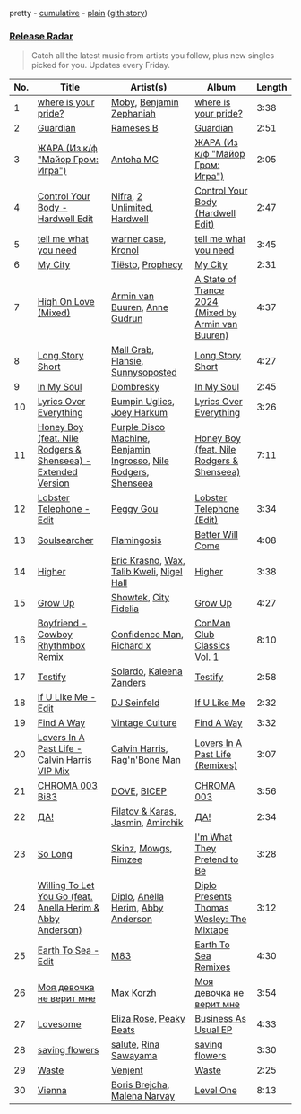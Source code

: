 pretty - [cumulative](/playlists/cumulative/Release%20Radar.md) - [plain](/playlists/plain/37i9dQZEVXbsudmxBFKW7G) ([githistory](https://github.githistory.xyz/vitokorn/spotify-playlist-archive/blob/master/playlists/plain/37i9dQZEVXbsudmxBFKW7G))
### [Release Radar](https://open.spotify.com/playlist/37i9dQZEVXbsudmxBFKW7G)

> Catch all the latest music from artists you follow, plus new singles picked for you. Updates every Friday.

| No. | Title | Artist(s) | Album | Length |
|---|---|---|---|---|
| 1 | [where is your pride?](https://open.spotify.com/track/5H8f92czIxzvXko1n7toHZ) | [Moby](https://open.spotify.com/artist/3OsRAKCvk37zwYcnzRf5XF), [Benjamin Zephaniah](https://open.spotify.com/artist/43Y2qDsaehzl7U9s2RtFX6) | [where is your pride?](https://open.spotify.com/album/2gC9Z5MHfmUkW2e3uHw56f) | 3:38 |
| 2 | [Guardian](https://open.spotify.com/track/1niB9TgKdWXdRqG42Os0M1) | [Rameses B](https://open.spotify.com/artist/06EfEcjc0vdvI6VNL0soIO) | [Guardian](https://open.spotify.com/album/2I8B2aECPbbJXtmCmZafXV) | 2:51 |
| 3 | [ЖАРА (Из к/ф "Майор Гром: Игра")](https://open.spotify.com/track/7xWVSp8uxBBBmo9zJsSZxv) | [Antoha MC](https://open.spotify.com/artist/6OqmKFaRcw0f23m5PQ9CrL) | [ЖАРА (Из к/ф "Майор Гром: Игра")](https://open.spotify.com/album/3hdASvVxu06Z41uSSObH3a) | 2:05 |
| 4 | [Control Your Body - Hardwell Edit](https://open.spotify.com/track/3P5lcXWneuYWRtRFreb4Mv) | [Nifra](https://open.spotify.com/artist/4Ipm3lGKLqzhir25JU846A), [2 Unlimited](https://open.spotify.com/artist/18JD8DVlD1fakDAw7E9LFC), [Hardwell](https://open.spotify.com/artist/6BrvowZBreEkXzJQMpL174) | [Control Your Body (Hardwell Edit)](https://open.spotify.com/album/1b9ghhDdxSBNCFnb8f1ccf) | 2:47 |
| 5 | [tell me what you need](https://open.spotify.com/track/4HLr5xPnHuS0WkqLwukxzU) | [warner case](https://open.spotify.com/artist/106OuakzOxxbXTuigEEf01), [Kronol](https://open.spotify.com/artist/13Bm2FdMEKw4x8BJXCL1MI) | [tell me what you need](https://open.spotify.com/album/3xqC9HrPLBSQ920GRaqlit) | 3:45 |
| 6 | [My City](https://open.spotify.com/track/3G8UpeZbzVGRMJQD5Zn3mB) | [Tiësto](https://open.spotify.com/artist/2o5jDhtHVPhrJdv3cEQ99Z), [Prophecy](https://open.spotify.com/artist/03O6WINYmDJRCE2EUFaykv) | [My City](https://open.spotify.com/album/3xNEWVkFaNdnAPmC0M5J0c) | 2:31 |
| 7 | [High On Love (Mixed)](https://open.spotify.com/track/4bJbBDD56UN7qEzwjXhAnv) | [Armin van Buuren](https://open.spotify.com/artist/0SfsnGyD8FpIN4U4WCkBZ5), [Anne Gudrun](https://open.spotify.com/artist/4CjmulKe83Ymzhud7vD0i5) | [A State of Trance 2024 (Mixed by Armin van Buuren)](https://open.spotify.com/album/4DFeEGmEGdfnaUWwXBgjeY) | 4:37 |
| 8 | [Long Story Short](https://open.spotify.com/track/3CUqLwmzODoWGFOTqNxk0m) | [Mall Grab](https://open.spotify.com/artist/7yF6JnFPDzgml2Ytkyl5D7), [Flansie](https://open.spotify.com/artist/2BArfYNHUsUFaABc7WzoSI), [Sunnysoposted](https://open.spotify.com/artist/0U3uMh2JMp81V2hup0bJdt) | [Long Story Short](https://open.spotify.com/album/40v4KvGFgKSqukX8Ah7r7a) | 4:27 |
| 9 | [In My Soul](https://open.spotify.com/track/0DkWdu3IQVFzNxVqLC6iKC) | [Dombresky](https://open.spotify.com/artist/2GVtgxcx7jg5xVCZsIHSGN) | [In My Soul](https://open.spotify.com/album/1eDkTJGusL0TYZEzxH4vbb) | 2:45 |
| 10 | [Lyrics Over Everything](https://open.spotify.com/track/0bMyuvNOVCXvRA4ePDKgnR) | [Bumpin Uglies](https://open.spotify.com/artist/2q0PlZJNGryR467EUNmWn7), [Joey Harkum](https://open.spotify.com/artist/72SpvqbeEYsAqZddWryI0m) | [Lyrics Over Everything](https://open.spotify.com/album/7gM4CRNo8rsvePfPTzuCDd) | 3:26 |
| 11 | [Honey Boy (feat. Nile Rodgers & Shenseea) - Extended Version](https://open.spotify.com/track/57IKHdL3SowxHWz3INTnkq) | [Purple Disco Machine](https://open.spotify.com/artist/2WBJQGf1bT1kxuoqziH5g4), [Benjamin Ingrosso](https://open.spotify.com/artist/7jEEE187pVG6InOxn03oA5), [Nile Rodgers](https://open.spotify.com/artist/3yDIp0kaq9EFKe07X1X2rz), [Shenseea](https://open.spotify.com/artist/1OFOShsIbhy1l5x73yuVyB) | [Honey Boy (feat. Nile Rodgers & Shenseea)](https://open.spotify.com/album/7LBDXKUyTd3tfdfB17xhK3) | 7:11 |
| 12 | [Lobster Telephone - Edit](https://open.spotify.com/track/6vrsFaISBLBKzQGZmqDnxK) | [Peggy Gou](https://open.spotify.com/artist/2mLA48B366zkELXYx7hcDN) | [Lobster Telephone (Edit)](https://open.spotify.com/album/5SmaAe7mkfMRyfjw1emgZp) | 3:34 |
| 13 | [Soulsearcher](https://open.spotify.com/track/0ygPVwsl15vlyfAJNE28mj) | [Flamingosis](https://open.spotify.com/artist/75cW8FFekyCjj0mfZM1Gfb) | [Better Will Come](https://open.spotify.com/album/1L01NCxCJxNFuL7OgyuvOv) | 4:08 |
| 14 | [Higher](https://open.spotify.com/track/6f5I8yAEaJCx1UmvOg8a1c) | [Eric Krasno](https://open.spotify.com/artist/6tQIsqw6DrDfdoPwOrOD6k), [Wax](https://open.spotify.com/artist/36kzCQhGfJzrLuZzrHweNV), [Talib Kweli](https://open.spotify.com/artist/0lEssBAxQl2In4RpaB1C2Y), [Nigel Hall](https://open.spotify.com/artist/04HwdlOSZ8Rnmp4D3vyjI2) | [Higher](https://open.spotify.com/album/5ncydmjMons3VV3AIP9SHe) | 3:38 |
| 15 | [Grow Up](https://open.spotify.com/track/4uMcbnpxaiMDrTTmnE0YzC) | [Showtek](https://open.spotify.com/artist/3gk0OYeLFWYupGFRHqLSR7), [City Fidelia](https://open.spotify.com/artist/04IRs1NjfLU4BHyNDUDMsB) | [Grow Up](https://open.spotify.com/album/2jawjxEGbianJIwTKg0jay) | 4:27 |
| 16 | [Boyfriend - Cowboy Rhythmbox Remix](https://open.spotify.com/track/3T7lNCCm4TFWFxK5LeWahM) | [Confidence Man](https://open.spotify.com/artist/0RwXnFrEoI8tltFvYpJgP6), [Richard x](https://open.spotify.com/artist/1U3sbewNFRq4oyhUWZinMi) | [ConMan Club Classics Vol. 1](https://open.spotify.com/album/3URaKM9hXo8zjpf0Fcbuh2) | 8:10 |
| 17 | [Testify](https://open.spotify.com/track/69XbRqq05XaVBJtb7QLIEq) | [Solardo](https://open.spotify.com/artist/0oO1IaDOBSeI96HbnCa5pZ), [Kaleena Zanders](https://open.spotify.com/artist/0Sz2jslaxjcw2VM5zYh2jK) | [Testify](https://open.spotify.com/album/0XMh0bXr9oKP1mzifGwIRK) | 2:58 |
| 18 | [If U Like Me - Edit](https://open.spotify.com/track/0XGSeTAcfOJa3WfVPAzX8H) | [DJ Seinfeld](https://open.spotify.com/artist/37YzpfBeFju8QRZ3g0Ha1Q) | [If U Like Me](https://open.spotify.com/album/11Y3XFv7iAvRHTzOfQodBm) | 2:32 |
| 19 | [Find A Way](https://open.spotify.com/track/51ehuSdtKvrsBGNWLOfQWE) | [Vintage Culture](https://open.spotify.com/artist/28uJnu5EsrGml2tBd7y8ts) | [Find A Way](https://open.spotify.com/album/1trmWSMiO6NDBnnDDDhsy8) | 3:32 |
| 20 | [Lovers In A Past Life - Calvin Harris VIP Mix](https://open.spotify.com/track/3eL3lasTRBJ7QaCt2fqE9e) | [Calvin Harris](https://open.spotify.com/artist/7CajNmpbOovFoOoasH2HaY), [Rag'n'Bone Man](https://open.spotify.com/artist/4f9iBmdUOhQWeP7dcAn1pf) | [Lovers In A Past Life (Remixes)](https://open.spotify.com/album/4PL4OGq2DUo9JREtklB4cE) | 3:07 |
| 21 | [CHROMA 003 Bi83](https://open.spotify.com/track/0cBrTgUeXg8oAEfKTlZAP6) | [DOVE](https://open.spotify.com/artist/11rGDSS7UriHODN31vFAXF), [BICEP](https://open.spotify.com/artist/73A3bLnfnz5BoQjb4gNCga) | [CHROMA 003](https://open.spotify.com/album/635sAhOGiqkb11OZDCTRyk) | 3:56 |
| 22 | [ДА!](https://open.spotify.com/track/4e77rQzYPr8QGwkDKiA7lf) | [Filatov & Karas](https://open.spotify.com/artist/5NW2uPFatEKjZQ5gpWD8HO), [Jasmin](https://open.spotify.com/artist/53y0MozF7RJWH5OQlUBZ9s), [Amirchik](https://open.spotify.com/artist/0v3cIqT5jtOSGxotzz8kcZ) | [ДА!](https://open.spotify.com/album/3dmNp8ejND5Pge0PQaVmYT) | 2:34 |
| 23 | [So Long](https://open.spotify.com/track/01NRBZXyAV0OC16wZSw2P7) | [Skinz](https://open.spotify.com/artist/31lHFdaqJP0r3nnyhQSBtN), [Mowgs](https://open.spotify.com/artist/5B6fjdBghQykaZm20DtDP9), [Rimzee](https://open.spotify.com/artist/65QlWmtWjcK3CPBung0ATT) | [I'm What They Pretend to Be](https://open.spotify.com/album/7JbQ7fLmvYjBnjLHXhP5Hq) | 3:28 |
| 24 | [Willing To Let You Go (feat. Anella Herim & Abby Anderson)](https://open.spotify.com/track/7C6ct6e0PmdJuLUar0cW90) | [Diplo](https://open.spotify.com/artist/5fMUXHkw8R8eOP2RNVYEZX), [Anella Herim](https://open.spotify.com/artist/0aRXmCsqGxwpaBqY7WQOsN), [Abby Anderson](https://open.spotify.com/artist/0WicR9iYAPd0Bi7i3bz9MB) | [Diplo Presents Thomas Wesley: The Mixtape](https://open.spotify.com/album/2r5l65occidyNrbfdmvRAI) | 3:12 |
| 25 | [Earth To Sea - Edit](https://open.spotify.com/track/4Tns3UgIMqGoqqpJS217Uf) | [M83](https://open.spotify.com/artist/63MQldklfxkjYDoUE4Tppz) | [Earth To Sea Remixes](https://open.spotify.com/album/30TBTtRSd2SqTdwG24J0pk) | 4:30 |
| 26 | [Моя девочка не верит мне](https://open.spotify.com/track/24loT1nK0uDc6wQ1Fjrng1) | [Max Korzh](https://open.spotify.com/artist/5meD8C7oGK5yUEY2T7ZZ7W) | [Моя девочка не верит мне](https://open.spotify.com/album/3zA2K6nbV497Q337GDohnp) | 3:54 |
| 27 | [Lovesome](https://open.spotify.com/track/6563duTX83eTMkc2AGETfE) | [Eliza Rose](https://open.spotify.com/artist/4XC335ouK6pXyq4QiIb8bP), [Peaky Beats](https://open.spotify.com/artist/1QEUzOmKdCmakEgcatckZd) | [Business As Usual EP](https://open.spotify.com/album/30URyJrwzIsoabTOMRncJw) | 4:33 |
| 28 | [saving flowers](https://open.spotify.com/track/4ZZO8buYpKMS7gR9koYhD9) | [salute](https://open.spotify.com/artist/1np8xozf7ATJZDi9JX8Dx5), [Rina Sawayama](https://open.spotify.com/artist/2KEqzdPS7M5YwGmiuPTdr5) | [saving flowers](https://open.spotify.com/album/2zPC36yrmSWqm2cgKb35yd) | 3:30 |
| 29 | [Waste](https://open.spotify.com/track/4P1hDHtsiIm7QSYrgdEoa3) | [Venjent](https://open.spotify.com/artist/7xu08SujAqLp7BGinS96vd) | [Waste](https://open.spotify.com/album/0nmsVDFblAkWLpPwAGfyGa) | 2:25 |
| 30 | [Vienna](https://open.spotify.com/track/2UL2HAmrBt6j6CobNlWhDv) | [Boris Brejcha](https://open.spotify.com/artist/6caPJFLv1wesmM7gwK1ACy), [Malena Narvay](https://open.spotify.com/artist/6mL3mccPFjmWrHUTC2Cm3i) | [Level One](https://open.spotify.com/album/2kGoaq6HWC2eMDujX5Ave6) | 8:13 |